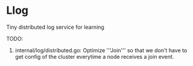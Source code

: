 # Llog
Tiny distributed log service for learning

TODO:
1. internal/log/distributed.go: Optimize '''Join''' so that we don't have to get config of the cluster everytime a node receives a join event.